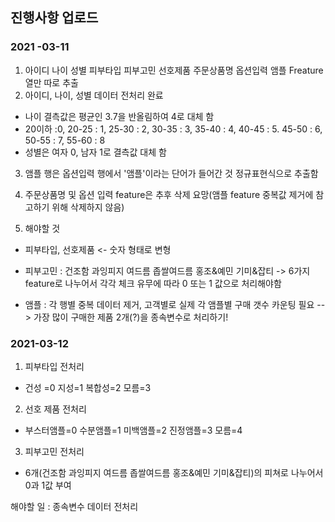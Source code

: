 ## 진행사항 업로드

### 2021 -03-11
1. 아이디	나이	성별	피부타입	피부고민	선호제품	주문상품명	옵션입력	앰플 Freature 열만 따로 추출
2. 아이디, 나이, 성별 데이터 전처리 완료
- 나이 결측값은 평균인 3.7을 반올림하여 4로 대체 함
- 20이하 :0, 20-25 : 1, 25-30 : 2, 30-35 : 3, 35-40 : 4, 40-45 : 5. 45-50 : 6, 50-55 : 7, 55-60 : 8 
- 성별은 여자 0, 남자 1로 결측값 대체 함

3. 앰플 행은 옵션입력 행에서 '앰플'이라는 단어가 들어간 것 정규표현식으로 추출함
4. 주문상품명 및 옵션 입력 feature은 추후 삭제 요망(앰플 feature 중복값 제거에 참고하기 위해 삭제하지 않음)

5. 해야할 것
- 피부타입, 선호제품 <- 숫자 형태로 변형
- 피부고민 :  건조함  과잉피지  여드름  좁쌀여드름  홍조&예민  기미&잡티 
        -> 6가지 feature로 나누어서 각각 체크 유무에 따라 0 또는 1 값으로 처리해야함

- 앰플 : 각 행별 중복 데이터 제거, 고객별로 실제 각 앰플별 구매 갯수 카운팅 필요 --> 가장 많이 구매한 제품 2개(?)을 종속변수로 처리하기!

### 2021-03-12

1. 피부타입 전처리
- 건성 =0  지성=1  복합성=2  모름=3 
2. 선호 제품 전처리
- 부스터앰플=0  수분앰플=1  미백앰플=2  진정앰플=3  모름=4
3. 피부고민 전처리
- 6개(건조함  과잉피지  여드름  좁쌀여드름  홍조&예민  기미&잡티)의 피쳐로 나누어서 0과 1값 부여


해야할 일 : 종속변수 데이터 전처리
